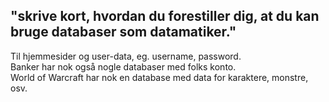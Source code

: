 ## "skrive kort, hvordan du forestiller dig, at du kan bruge databaser som datamatiker." 
Til hjemmesider og user-data, eg. username, password. </br>
Banker har nok også nogle databaser med folks konto. </br>
World of Warcraft har nok en database med data for karaktere, monstre, osv. </br>
